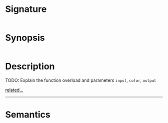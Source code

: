 # Signature
```vikid-signature
```

# Synopsis
```vikid-synopsis
```

# Description
TODO: Explain the function overload and parameters `input`, `color`, `output`

[related...](color)

----
# Semantics